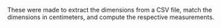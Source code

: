 These were made to extract the dimensions from a CSV file, match the dimensions in centimeters, and compute the respective measurements.
